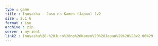 ```yaml
---
type : game
title : Inuyasha - Juso no Kamen (Japan) (v2
size : 2.1 G
format : iso
archive : zip
server : myrient
link2 : Inuyasha%20-%20Juso%20no%20Kamen%20%28Japan%29%20%28v2.00%29
---
```

